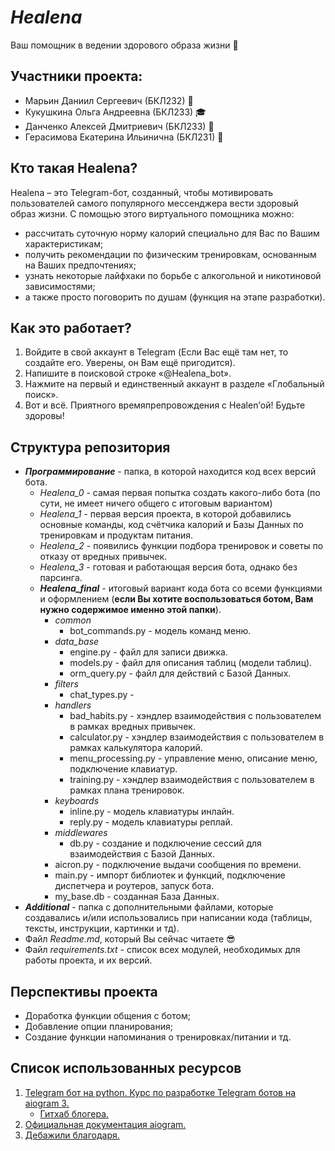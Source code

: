 # ***Healena***
Ваш помощник в ведении здорового образа жизни :gift_heart:
## Участники проекта:
+ Марьин Даниил Сергеевич (БКЛ232) :pizza:
+ Кукушкина Ольга Андреевна (БКЛ233) :mortar_board:
+	Данченко Алексей Дмитриевич (БКЛ233) :dragon:
+	Герасимова Екатерина Ильинична (БКЛ231) :nail_care:
## Кто такая Healena?
Healena – это Telegram-бот, созданный, чтобы мотивировать пользователей самого популярного мессенджера вести здоровый образ жизни. С помощью этого виртуального помощника можно: 
- рассчитать суточную норму калорий специально для Вас по Вашим характеристикам; 
-	получить рекомендации по физическим тренировкам, основанным на Ваших предпочтениях;
-	узнать некоторые лайфхаки по борьбе с алкогольной и никотиновой зависимостями;
-	а также просто поговорить по душам (функция на этапе разработки).
## Как это работает?
1. Войдите в свой аккаунт в Telegram (Если Вас ещё там нет, то создайте его. Уверены, он Вам ещё пригодится).
2. Напишите в поисковой строке «@Healena_bot».
3. Нажмите на первый и единственный аккаунт в разделе «Глобальный поиск».
4. Вот и всё. Приятного времяпрепровождения с Healen’ой! Будьте здоровы!
## Структура репозитория
+ ***Программирование*** - папка, в которой находится код всех версий бота.
  - _Healena_0_ - самая первая попытка создать какого-либо бота (по сути, не имеет ничего общего с итоговым вариантом)
  - _Healena_1_ - первая версия проекта, в которой добавились основные команды, код счётчика калорий и Базы Данных по тренировкам и продуктам питания.
  - _Healena_2_ - появились функции подбора тренировок и советы по отказу от вредных привычек.
  - _Healena_3_ - готовая и работающая версия бота, однако без парсинга.
  - ***Healena_final*** - итоговый вариант кода бота со всеми функциями и оформлением (**если Вы хотите воспользоваться ботом, Вам нужно содержимое именно этой папки**).
    * _common_
      - bot_commands.py - модель команд меню.
    * _data_base_
      - engine.py - файл для записи движка.
      - models.py - файл для описания таблиц (модели таблиц).
      - orm_query.py - файл для действий с Базой Данных.
    * _filters_
      - chat_types.py - 
    * _handlers_
      - bad_habits.py - хэндлер взаимодействия с пользователем в рамках вредных привычек. 
      - calculator.py - хэндлер взаимодействия с пользователем в рамках калькулятора калорий. 
      - menu_processing.py - управление меню, описание меню, подключение клавиатур.
      - training.py - хэндлер взаимодействия с пользователем в рамках плана тренировок. 
    * _keyboards_
      - inline.py - модель клавиатуры инлайн.
      - reply.py - модель клавиатуры реплай.
    * _middlewares_
      - db.py - создание и подключение сессий для взаимодействия с Базой Данных.
    * aicron.py - подключение выдачи сообщения по времени.
    * main.py - импорт библиотек и функций, подключение диспетчера и роутеров, запуск бота.
    * my_base.db - созданная База Данных.
+ ***Additional*** - папка с дополнительными файлами, которые создавались и/или использовались при написании кода (таблицы, тексты, инструкции, картинки и тд).
+ Файл _Readme.md_, который Вы сейчас читаете :sunglasses:
+ Файл _requirements.txt_ - список всех модулей, необходимых для работы проекта, и их версий.
## Перспективы проекта
- Доработка функции общения с ботом;
- Добавление опции планирования;
- Создание функции напоминания о тренировках/питании и тд.
## Список использованных ресурсов
1. [Telegram бот на python. Курс по разработке Telegram ботов на aiogram 3.](https://www.youtube.com/playlist?list=PLNi5HdK6QEmWLtb8gh8pwcFUJCAabqZh_)
   - [Гитхаб блогера.](https://github.com/PythonHubStudio/aiogram-3-course-telegram-bot)
2. [Официальная документация  aiogram.](https://docs.aiogram.dev/en/dev-3.x/index.html)
3. [Дебажили благодаря.](https://stackoverflow.com/)


